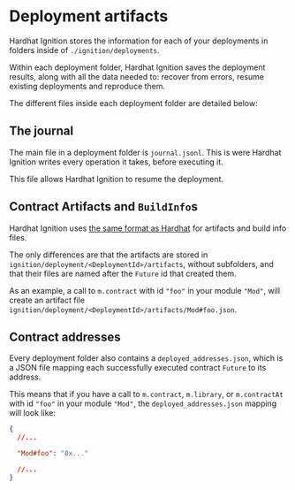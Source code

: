 # Deployment artifacts

Hardhat Ignition stores the information for each of your deployments in folders inside of `./ignition/deployments`.

Within each deployment folder, Hardhat Ignition saves the deployment results, along with all the data needed to: recover from errors, resume existing deployments and reproduce them.

The different files inside each deployment folder are detailed below:

## The journal

The main file in a deployment folder is `journal.jsonl`. This is were Hardhat Ignition writes every operation it takes, before executing it.

This file allows Hardhat Ignition to resume the deployment.

## Contract Artifacts and `BuildInfo`s

Hardhat Ignition uses [the same format as Hardhat](../../../hardhat-runner/docs/advanced/artifacts.md) for artifacts and build info files.

The only differences are that the artifacts are stored in `ignition/deployment/<DeploymentId>/artifacts`, without subfolders, and that their files are named after the `Future` id that created them.

As an example, a call to `m.contract` with id `"foo"` in your module `"Mod"`, will create an artifact file `ignition/deployment/<DeploymentId>/artifacts/Mod#foo.json`.

## Contract addresses

Every deployment folder also contains a `deployed_addresses.json`, which is a JSON file mapping each successfully executed contract `Future` to its address.

This means that if you have a call to `m.contract`, `m.library`, or `m.contractAt` with id `"foo"` in your module `"Mod"`, the `deployed_addresses.json` mapping will look like:

```json
{
  //...

  "Mod#foo": "0x..."

  //...
}
```
